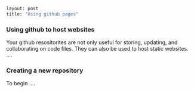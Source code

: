 ```python
layout: post
title: "Using github pages"
```
### Using github to host websites

Your github resositorites are not only useful for storing, updating, and collaborating on code files. They can also be used to host static websites. .... 

### Creating a new repository

To begin .... 
